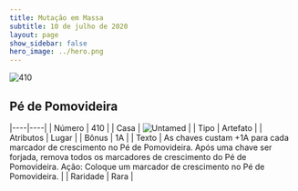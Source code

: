 ```yaml
---
title: Mutação em Massa
subtitle: 10 de julho de 2020
layout: page
show_sidebar: false
hero_image: ../hero.png
---
```


![410](https://cdn.keyforgegame.com/media/card_front/pt/479_410_XG4Q8MG339PG_pt.png)

## Pé de Pomovideira

|----|----|
| Número | 410 |
| Casa | ![Untamed](https://archonarcana.com/images/thumb/b/bd/Untamed.png/22px-Untamed.png "Indomados") |
| Tipo | Artefato |
| Atributos | Lugar |
| Bônus | 1A |
| Texto | As chaves custam +1A para cada marcador  de crescimento no Pé de Pomovideira.  Após uma chave ser forjada, remova todos os marcadores de crescimento do Pé de Pomovideira.  Ação: Coloque um marcador de crescimento  no Pé de Pomovideira. |
| Raridade | Rara |

